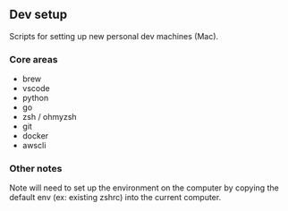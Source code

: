 Dev setup
---

Scripts for setting up new personal dev machines (Mac).

### Core areas

* brew
* vscode
* python
* go
* zsh / ohmyzsh
* git
* docker
* awscli

### Other notes

Note will need to set up the environment on the computer by copying the default env (ex: existing zshrc) into the current computer.

